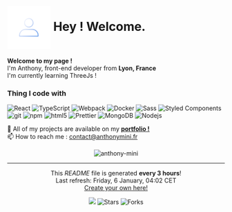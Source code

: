 <h1> <img src="./src/avatar-gradient.gif" width="100" align="center"> Hey ! Welcome. </h1>

<p> 
  <b> Welcome to my page ! </b>
  </br>
  I'm Anthony, front-end developer from <b>Lyon, France</b>
  </br>
  I'm currently learning ThreeJs ! 
  </br>
</p>
<h3>Thing I code with</h3>
<p>
  <img alt="React" src="https://img.shields.io/badge/-React-45b8d8?style=for-the-badge&logo=react&logoColor=white" />
  <img alt="TypeScript" src="https://img.shields.io/badge/-TypeScript-007ACC?style=for-the-badge&logo=typescript&logoColor=white" />
  <img alt="Webpack" src="https://img.shields.io/badge/-Webpack-8DD6F9?style=for-the-badge&logo=webpack&logoColor=white" />
  <img alt="Docker" src="https://img.shields.io/badge/-Docker-46a2f1?style=for-the-badge&logo=docker&logoColor=white" />
  <img alt="Sass" src="https://img.shields.io/badge/-Sass-CC6699?style=for-the-badge&logo=sass&logoColor=white" />
  <img alt="Styled Components" src="https://img.shields.io/badge/-Styled_Components-db7092?style=for-the-badge&logo=styled-components&logoColor=white" />
  <img alt="git" src="https://img.shields.io/badge/-Git-F05032?style=for-the-badge&logo=git&logoColor=white" />
  <img alt="npm" src="https://img.shields.io/badge/-NPM-CB3837?style=for-the-badge&logo=npm&logoColor=white" />
  <img alt="html5" src="https://img.shields.io/badge/-HTML5-E34F26?style=for-the-badge&logo=html5&logoColor=white" />
  <img alt="Prettier" src="https://img.shields.io/badge/-Prettier-F7B93E?style=for-the-badge&logo=prettier&logoColor=white" />
  <img alt="MongoDB" src="https://img.shields.io/badge/-MongoDB-13aa52?style=for-the-badge&logo=mongodb&logoColor=white" />
  <img alt="Nodejs" src="https://img.shields.io/badge/-Nodejs-43853d?style=for-the-badge&logo=Node.js&logoColor=white" />
</p>

<p>  
  🚀 All of my projects are available on my <a href="https://www.anthonymini.fr"> <strong>portfolio !</strong> </a>
  </br>
  📫 How to reach me : <a href="mailto:contact@anthonymini.fr"> contact@anthonymini.fr </a>
</p>

<p align="center"><img align="center" width="350px" height="150px" src="https://github-readme-stats.vercel.app/api/top-langs?username=anthony-mini&show_icons=true&locale=en&layout=compact&theme=react" alt="anthony-mini" /> </p>

------------
<p align="center">This <i>README</i> file is generated <b>every 3 hours</b>!</br>Last refresh: Friday, 6 January, 04:02 CET<br /><a href="https://medium.com/@th.guibert/how-to-create-a-self-updating-readme-md-for-your-github-profile-f8b05744ca91">Create your own here!</a></p>
<p align="center"><img src="https://github.com/thmsgbrt/thmsgbrt/workflows/README%20build/badge.svg" /> <img alt="Stars" src="https://img.shields.io/github/stars/thmsgbrt/thmsgbrt?style=flat-square&labelColor=343b41"/> <img alt="Forks" src="https://img.shields.io/github/forks/thmsgbrt/thmsgbrt?style=flat-square&labelColor=343b41"/></p>

<!-- <p align="center"><img width="100%" height="150px" src="https://github-readme-stats.vercel.app/api/top-langs?username=anthony-mini&show_icons=true&theme=radical" /> </p>





<h2 align="center"> <strong> Skills </strong> </h2>

<h3 align="center">Programming Languages :</h3>
<p align="center"> 
<a href="https://developer.mozilla.org/en-US/docs/Web/JavaScript" target="_blank" rel="noreferrer"> <img               src="https://raw.githubusercontent.com/devicons/devicon/master/icons/javascript/javascript-original.svg" alt="javascript" width="40" height="40" /> 
</a>
&nbsp;&nbsp;&nbsp;
<a href="https://www.php.net" target="_blank" rel="noreferrer"> <img src="https://icongr.am/devicon/php-plain.svg?size=128&color=ffffff" alt="php" width="40" height="40"/> </a> 
</p>

<h3 align="center">Frontend Development :</h3>
<p align="center"> <a href="https://www.w3.org/html/" target="_blank" rel="noreferrer"> <img src="https://raw.githubusercontent.com/devicons/devicon/master/icons/html5/html5-original-wordmark.svg" alt="html5" width="40" height="40"/> 
</a> 
&nbsp;&nbsp;&nbsp;
<a href="https://www.w3schools.com/css/" target="_blank" rel="noreferrer"> <img src="https://raw.githubusercontent.com/devicons/devicon/master/icons/css3/css3-original-wordmark.svg" alt="css3" width="40" height="40"/> 
</a> 
&nbsp;&nbsp;&nbsp;
<a href="https://sass-lang.com" target="_blank" rel="noreferrer"> <img src="https://raw.githubusercontent.com/devicons/devicon/master/icons/sass/sass-original.svg" alt="sass" width="40" height="40"/> </a> 
&nbsp;&nbsp;&nbsp;  
<a href="https://reactjs.org/" target="_blank" rel="noreferrer"> <img src="https://raw.githubusercontent.com/devicons/devicon/master/icons/react/react-original-wordmark.svg" alt="react" width="40" height="40"/> </a> </p>
  
<h3 align="center">Backend Development :</h3>
<p align="center"> 
<a href="https://nodejs.org" target="_blank" rel="noreferrer"> <img src="https://raw.githubusercontent.com/devicons/devicon/master/icons/nodejs/nodejs-original-wordmark.svg" alt="nodejs" width="40" height="40"/> </a> 
&nbsp;&nbsp;&nbsp;
<a href="https://www.mysql.com/" target="_blank" rel="noreferrer"> <img src="https://raw.githubusercontent.com/devicons/devicon/master/icons/mysql/mysql-original-wordmark.svg" alt="mysql" width="40" height="40"/> </a> </p>

<h3 align="center">Software, Tools & Others</h3>

<p align="center"> <a href="https://www.figma.com/" target="_blank" rel="noreferrer"> <img src="https://www.vectorlogo.zone/logos/figma/figma-icon.svg" alt="figma" width="40" height="40"/> 
</a> 
&nbsp;&nbsp;&nbsp;  
<a href="https://www.adobe.com/in/products/illustrator.html" target="_blank" rel="noreferrer"> <img src="https://www.vectorlogo.zone/logos/adobe_illustrator/adobe_illustrator-icon.svg" alt="illustrator" width="40" height="40"/> 
</a> 
&nbsp;&nbsp;&nbsp;
<a href="https://www.photoshop.com/en" target="_blank" rel="noreferrer"> <img src="https://raw.githubusercontent.com/devicons/devicon/master/icons/photoshop/photoshop-line.svg" alt="photoshop" width="40" height="40"/> </a>
&nbsp;&nbsp;&nbsp;
<a href="https://www.adobe.com/products/xd.html" target="_blank" rel="noreferrer"> <img src="https://cdn.worldvectorlogo.com/logos/adobe-xd.svg" alt="xd" width="40" height="40"/> </a> 
 
</br>
<a href="https://www.apple.com/" target="_blank" rel="noreferrer"> <img src="https://icongr.am/devicon/apple-original.svg?size=128&color=ffffff" alt="apple" width="40" height="40" color="white"/> </a>  
&nbsp;&nbsp;&nbsp;
<a href="https://git-scm.com/" target="_blank" rel="noreferrer"> <img src="https://www.vectorlogo.zone/logos/git-scm/git-scm-icon.svg" alt="git" width="40" height="40"/> 
</a> 
&nbsp;&nbsp;&nbsp;
<a href="https://www.linux.org/" target="_blank" rel="noreferrer"> <img src="https://raw.githubusercontent.com/devicons/devicon/master/icons/linux/linux-original.svg" alt="linux" width="40" height="40"/> </a> 
&nbsp;&nbsp;&nbsp;
<a href="https://www.microsoft.com" target="_blank" rel="noreferrer"> <img src="https://cdn.jsdelivr.net/gh/devicons/devicon/icons/windows8/windows8-original.svg" alt="windows" width="40" height="40" color="white"/> </a> </p>
<br/><br/>

<h3 align="center">Documentation Tools</h3>
<p align="center"> 
<a href="https://readthedocs.org/" target="_blank" rel="noreferrer"> <img src="https://upload.wikimedia.org/wikipedia/commons/d/d2/Read-the-docs.png" alt="read the docs" width="40" height="40"/> </a>
</p>

<h2 align="center"> <strong> Connect with me </strong> </h2> </br>

<p align="center"> 
<a href="https://linkedin.com/in/https://www.linkedin.com/in/anthony-mini/" target="blank"><img align="center" src="https://raw.githubusercontent.com/rahuldkjain/github-profile-readme-generator/master/src/images/icons/Social/linked-in-alt.svg" alt="profil linkedin anthony" height="30" width="40" /></a>
&nbsp;&nbsp;&nbsp;
<a href="https://codepen.io/anthony-mini" target="blank"><img align="center" src="https://raw.githubusercontent.com/rahuldkjain/github-profile-readme-generator/master/src/images/icons/Social/codepen.svg" alt="profil code pen anthony" height="30" width="40" /></a> 
</p> <br/> -->

